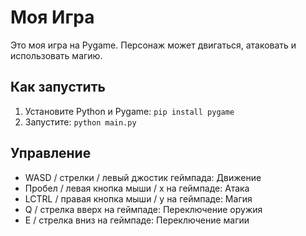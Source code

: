 # Моя Игра
Это моя игра на Pygame. Персонаж может двигаться, атаковать и использовать магию.

## Как запустить
1. Установите Python и Pygame: `pip install pygame`
2. Запустите: `python main.py`

## Управление
- WASD / стрелки / левый джостик геймпада: Движение
- Пробел / левая кнопка мыши / х на геймпаде: Атака
- LCTRL / правая кнопка мыши / у на геймпаде: Магия
- Q / стрелка вверх на геймпаде: Переключение оружия
- E / стрелка вниз на геймпаде: Переключение магии